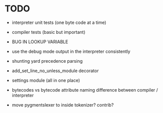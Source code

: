 TODO
======


 - interpreter unit tests (one byte code at a time)
 
 - compiler tests (basic but important)
 
 - BUG IN LOOKUP VARIABLE
 
 - use the debug mode output in the interpreter consistently
 - shunting yard precedence parsing
 - add_set_line_no_unless_module decorator
 - settings module (all in one place)
 - bytecodes vs bytecode attribute naming difference between compiler / interpreter
 - move pygmentslexer to inside tokenizer? contrib?